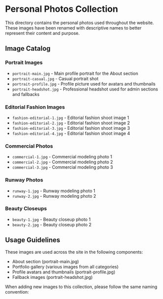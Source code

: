 # Personal Photos Collection

This directory contains the personal photos used throughout the website. These images have been renamed with descriptive names to better represent their content and purpose.

## Image Catalog

### Portrait Images
- `portrait-main.jpg` - Main profile portrait for the About section
- `portrait-casual.jpg` - Casual portrait shot
- `portrait-profile.jpg` - Profile picture used for avatars and thumbnails
- `portrait-headshot.jpg` - Professional headshot used for admin sections and fallbacks

### Editorial Fashion Images
- `fashion-editorial-1.jpg` - Editorial fashion shoot image 1
- `fashion-editorial-2.jpg` - Editorial fashion shoot image 2
- `fashion-editorial-3.jpg` - Editorial fashion shoot image 3
- `fashion-editorial-4.jpg` - Editorial fashion shoot image 4

### Commercial Photos
- `commercial-1.jpg` - Commercial modeling photo 1
- `commercial-2.jpg` - Commercial modeling photo 2
- `commercial-3.jpg` - Commercial modeling photo 3

### Runway Photos
- `runway-1.jpg` - Runway modeling photo 1
- `runway-2.jpg` - Runway modeling photo 2

### Beauty Closeups
- `beauty-1.jpg` - Beauty closeup photo 1
- `beauty-2.jpg` - Beauty closeup photo 2

## Usage Guidelines

These images are used across the site in the following components:
- About section (portrait-main.jpg)
- Portfolio gallery (various images from all categories)
- Profile avatars and thumbnails (portrait-profile.jpg)
- Fallback images (portrait-headshot.jpg)

When adding new images to this collection, please follow the same naming convention: 